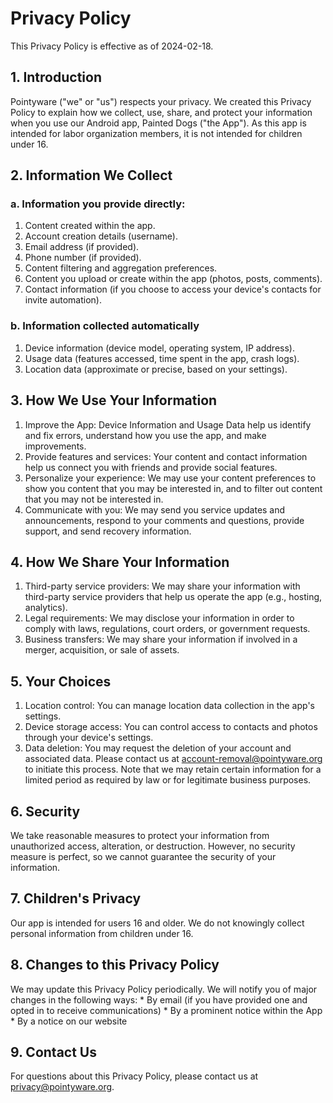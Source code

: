 # Privacy Policy

This Privacy Policy is effective as of 2024-02-18.

## 1. Introduction
Pointyware ("we" or "us") respects your privacy. We created this Privacy Policy to explain how we collect, use, share, and protect your information when you use our Android app, Painted Dogs ("the App"). As this app is intended for labor organization members, it is not intended for children under 16.

## 2. Information We Collect

### a. Information you provide directly:
1. Content created within the app.
2. Account creation details (username).
3. Email address (if provided).
4. Phone number (if provided).
5. Content filtering and aggregation preferences.
6. Content you upload or create within the app (photos, posts, comments).
7. Contact information (if you choose to access your device's contacts for invite automation).

### b. Information collected automatically
1. Device information (device model, operating system, IP address).
2. Usage data (features accessed, time spent in the app, crash logs).
3. Location data (approximate or precise, based on your settings).

## 3. How We Use Your Information
1. Improve the App: Device Information and Usage Data help us identify and fix errors, understand how you use the app, and make improvements.
2. Provide features and services: Your content and contact information help us connect you with friends and provide social features.
3. Personalize your experience: We may use your content preferences to show you content that you may be interested in, and to filter out content that you may not be interested in.
4. Communicate with you: We may send you service updates and announcements, respond to your comments and questions, provide support, and send recovery information.

## 4. How We Share Your Information
1. Third-party service providers: We may share your information with third-party service providers that help us operate the app (e.g., hosting, analytics). 
2. Legal requirements: We may disclose your information in order to comply with laws, regulations, court orders, or government requests. 
3. Business transfers: We may share your information if involved in a merger, acquisition, or sale of assets.

## 5. Your Choices
1. Location control: You can manage location data collection in the app's settings. 
2. Device storage access: You can control access to contacts and photos through your device's settings. 
3. Data deletion: You may request the deletion of your account and associated data. Please contact us at [account-removal@pointyware.org](mailto:account-removal@pointyware.org) to initiate this process. Note that we may retain certain information for a limited period as required by law or for legitimate business purposes.

## 6. Security

We take reasonable measures to protect your information from unauthorized access, alteration, or destruction. However, no security measure is perfect, so we cannot guarantee the security of your information.

## 7. Children's Privacy
Our app is intended for users 16 and older. We do not knowingly collect personal information from children under 16.

## 8. Changes to this Privacy Policy

We may update this Privacy Policy periodically.  We will notify you of major changes in the following ways:
    * By email (if you have provided one and opted in to receive communications)
    * By a prominent notice within the App
    * By a notice on our website

## 9. Contact Us
For questions about this Privacy Policy, please contact us at [privacy@pointyware.org](mailto:privacy@pointyware.org).
